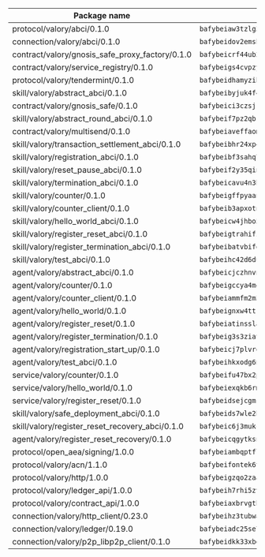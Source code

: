 | Package name                                                  | Package hash                                                  |
| ------------------------------------------------------------- | ------------------------------------------------------------- |
| protocol/valory/abci/0.1.0                                    | `bafybeiaw3tzlg3rkvnn5fcufblktmfwngmxugn4yo7pyjp76zz6aqtqcay` |
| connection/valory/abci/0.1.0                                  | `bafybeidov2emsbfxlgfjqpmh6sqs4sed35ybfsmvxsoixtovif5fmrchiq` |
| contract/valory/gnosis_safe_proxy_factory/0.1.0               | `bafybeicrf44ub2kauwxan3zfbdmeqb2ae7xhftwucevr7q42bwho5oqcoa` |
| contract/valory/service_registry/0.1.0                        | `bafybeigs4cvpzyubnyw4cblgzqgkvrkrbpzsexxppcufxvssltxyx3ahua` |
| protocol/valory/tendermint/0.1.0                              | `bafybeidhamyzibpqh64f3im3o3mwofl5kijxksg2huopsid4wd7s2njy4u` |
| skill/valory/abstract_abci/0.1.0                              | `bafybeibyjuk4f47jyytumavyggxddp65afkasvz6for5mikwvvtt547h5m` |
| contract/valory/gnosis_safe/0.1.0                             | `bafybeici3czsjrkeby4j3cppb2syrvmo3fx7ivi2bw3acevo4fzrf7kbui` |
| skill/valory/abstract_round_abci/0.1.0                        | `bafybeif7pz2qbsonnflv6iwom3eatg7iubujmuaziziscb6vflfjt4gpxu` |
| contract/valory/multisend/0.1.0                               | `bafybeiaveffaomsnmsc5hx62o77u7ilma6eipox7m5lrwa56737ektva3i` |
| skill/valory/transaction_settlement_abci/0.1.0                | `bafybeibhr24xp4mlscx3cgzmbzav3io6hdudmuvvl6hlos7nwo77rrbmyi` |
| skill/valory/registration_abci/0.1.0                          | `bafybeibf3sahq7cdn6vbehelwpi2buy5ptlaessszzywsbfmstwl62nwoy` |
| skill/valory/reset_pause_abci/0.1.0                           | `bafybeif2y35qin45xjqtedczdrcmbosdrvpujo7r3amadq5vpnudbfr3ne` |
| skill/valory/termination_abci/0.1.0                           | `bafybeicavu4n3b46anvrslwpppywuvvyrlg7w4trly7ymgvis5xcizdvzm` |
| skill/valory/counter/0.1.0                                    | `bafybeigffpyaanh3rjvamcq3fh3qqs2k5xtj67aytt742nm4eorgmgkqhy` |
| skill/valory/counter_client/0.1.0                             | `bafybeib3apxotnry7gt6a5q2cesdobjlcb5bjqjuzwnp4f5naozbiyxvja` |
| skill/valory/hello_world_abci/0.1.0                           | `bafybeicw4jhbo53j3nvbad7chag37pv42pqct6qcrnvfacnii345b23zfq` |
| skill/valory/register_reset_abci/0.1.0                        | `bafybeigtrahifzpp3kvvym5jmbnfahr7tc45zlsgakhpjwhnm3me5qjslm` |
| skill/valory/register_termination_abci/0.1.0                  | `bafybeibatvbifqidp6qnhgecgosexl6bpcnu2lpop34figrdzjoz3ks3m4` |
| skill/valory/test_abci/0.1.0                                  | `bafybeihc42d6duxdqollgzj2oitn2pqa3veb36rkhpop4iuioyirac7mri` |
| agent/valory/abstract_abci/0.1.0                              | `bafybeicjczhnvn54x7amlp7mzjw3gj6g2da7kw56n2jwwecndeozega3hi` |
| agent/valory/counter/0.1.0                                    | `bafybeigccya4m44q2u5pgi7jdei5sre54l2ykkw5j3ven3mhifkxpivpyq` |
| agent/valory/counter_client/0.1.0                             | `bafybeiammfm2m3xatutqrn6xxp7tty3bzynqjqwjjiygezvcrbbnrf62o4` |
| agent/valory/hello_world/0.1.0                                | `bafybeignxw4ttkhp5onxj7ecpblzkhgw2co5vx64wjanc4xykxbsllbbk4` |
| agent/valory/register_reset/0.1.0                             | `bafybeiatinsslarlih4mcytw2ngewstiaefgtf64efl5zoq4oqrnfig4hm` |
| agent/valory/register_termination/0.1.0                       | `bafybeig3s3ziatrgddbja6irg6p2bw5aldesfoahalsryg3kymrgex6boe` |
| agent/valory/registration_start_up/0.1.0                      | `bafybeicj7plvrqbvfkpmgxbyslqh4qjq65kgkkmn2rccsldn2cvgxu6p4a` |
| agent/valory/test_abci/0.1.0                                  | `bafybeihkxodg6nkd4vggx3wvpq2qz25dhppztq5b5ruayc3kyhpigl35w4` |
| service/valory/counter/0.1.0                                  | `bafybeifu47bx2pfunneuudkrdqaogygp3ube5y7xxz6g53xsirm5bktfre` |
| service/valory/hello_world/0.1.0                              | `bafybeiexqkb6rmoznnqyk3uvi66iey37xrhilxzalmkdchhx54mzha2s3e` |
| service/valory/register_reset/0.1.0                           | `bafybeidsejcgmrkgvihowi4ctedpsm5rf654alggugih7kjiicpavwp6wa` |
| skill/valory/safe_deployment_abci/0.1.0                       | `bafybeids7wle2hzs6qzj6fcu7kjhonrrryaqzye22v4hcukyrdwpheosxy` |
| skill/valory/register_reset_recovery_abci/0.1.0               | `bafybeic6j3mukcrlkfovb2vbvjceg2nquinn6kfxewea5unodfwqnqyypa` |
| agent/valory/register_reset_recovery/0.1.0                    | `bafybeicqgytksnhqigv3qteeq67kqh2b6cwqpggs3rf5wvtxaplsbls67e` |
| protocol/open_aea/signing/1.0.0                               | `bafybeiambqptflge33eemdhis2whik67hjplfnqwieoa6wblzlaf7vuo44` |
| protocol/valory/acn/1.1.0                                     | `bafybeifontek6tvaecatoauiule3j3id6xoktpjubvuqi3h2jkzqg7zh7a` |
| protocol/valory/http/1.0.0                                    | `bafybeigzqo2zaakcjtzzsm6dh4x73v72xg6ctk6muyp5uq5ueb7y34fbxy` |
| protocol/valory/ledger_api/1.0.0                              | `bafybeih7rhi5zvfvwakx5ifgxsz2cfipeecsh7bm3gnudjxtvhrygpcftq` |
| protocol/valory/contract_api/1.0.0                            | `bafybeiaxbrvgtbdrh4lslskuxyp4awyr4whcx3nqq5yrr6vimzsxg5dy64` |
| connection/valory/http_client/0.23.0                          | `bafybeihz3tubwado7j3wlivndzzuj3c6fdsp4ra5r3nqixn3ufawzo3wii` |
| connection/valory/ledger/0.19.0                               | `bafybeiadc25se7dgnn4mufztwpzdono4xsfs45qknzdqyi3gckn6ccuv44` |
| connection/valory/p2p_libp2p_client/0.1.0                     | `bafybeidkk33xbga54szmitk6uwsi3ef56hbbdbuasltqtiyki34hgfpnxa` |
